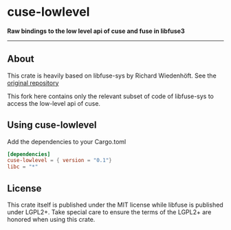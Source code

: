 # cuse-lowlevel

[crates.io]: https://crates.io/crates/cuse-lowlevel

**Raw bindings to the low level api of cuse and fuse in libfuse3**

---

## About

This crate is heavily based on libfuse-sys by Richard Wiedenhöft. See the [original repository](https://github.com/richard-w/libfuse-sys)

This fork here contains only the relevant subset of code of libfuse-sys to access the low-level api of cuse.

## Using cuse-lowlevel

Add the dependencies to your Cargo.toml
```toml
[dependencies]
cuse-lowlevel = { version = "0.1"}
libc = "*"
```

## License

This crate itself is published under the MIT license while libfuse is published under
LGPL2+. Take special care to ensure the terms of the LGPL2+ are honored when using this
crate.